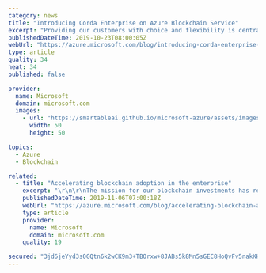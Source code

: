 ```yaml
---
category: news
title: "Introducing Corda Enterprise on Azure Blockchain Service"
excerpt: "Providing our customers with choice and flexibility is central to our mission around blockchain in Azure. Today, we are pleased to introduce that we're bringing managed Corda Enterprise to Azure Blockchain Service.\r\n\r\nThe road to Corda Enterprise on Azure as a managed service\r\n\r\nIn 2016, Microsoft and"
publishedDateTime: 2019-10-23T08:00:05Z
webUrl: "https://azure.microsoft.com/blog/introducing-corda-enterprise-on-azure-blockchain-service/"
type: article
quality: 34
heat: 34
published: false

provider:
  name: Microsoft
  domain: microsoft.com
  images:
    - url: "https://smartableai.github.io/microsoft-azure/assets/images/organizations/microsoft.com-50x50.jpg"
      width: 50
      height: 50

topics:
  - Azure
  - Blockchain

related:
  - title: "Accelerating blockchain adoption in the enterprise"
    excerpt: "\r\n\r\nThe mission for our blockchain investments has remained steadfast since the beginning, with the goal of democratizing complex technologies and creating connections across organizational boundaries to solve shared problems in a trusted manner. With this in mind, our roadmap has been focused on building"
    publishedDateTime: 2019-11-06T07:00:18Z
    webUrl: "https://azure.microsoft.com/blog/accelerating-blockchain-adoption-in-the-enterprise/"
    type: article
    provider:
      name: Microsoft
      domain: microsoft.com
    quality: 19

secured: "3jd6jeYyd3s0GQtn6k2wCK9m3+TBOrxw+8JABs5k8Mn5sGEC8HoQvFv5nakKHGgWq6UgEKw2NJtG9YVpbCYnwiP46qepjbaJkyr4Kbzp9swY5itRcMViJ2o80qDkRgxuXfpNejnryfRbxzCaU+ybyNQ1aOe0iLSbQwiMAm/UtCB4il6E09mbSyLp0W0KEo29F0IXSWAWkzWNH0s7LSn6da+sZIF3ViyeMdV/0dae1/834OJ9HJzFj9HifkhC58y0ncRQwcTu5fvJ0mZhN0JTblxRogTnUsWwheo5Jmsr6/woHmKymbh03kQM4XOGl+fjEPVFmfbLAHs6E7YdDFi14g==;AipOebIDhfD70Pbthr180Q=="
---
```


